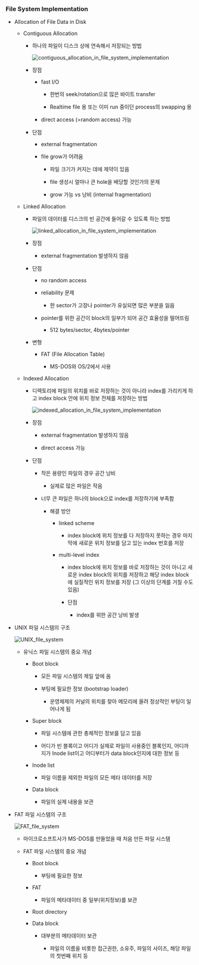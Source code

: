 ### File System Implementation

- Allocation of File Data in Disk
  
  - Contiguous Allocation
    
    - 하나의 파일이 디스크 상에 연속해서 저장되는 방법
      
      ![contiguous_allocation_in_file_system_implementation](./image/contiguous_allocation_in_file_system_implementation.png)
    
    - 장점
      
      - fast I/O
        
        - 한번의 seek/rotation으로 많은 바이트 transfer
        
        - Realtime file 용 또는 이미 run 중이던 process의 swapping 용
      
      - direct access (=random access) 가능
    
    - 단점
      
      - external fragmentation
      
      - file grow가 어려움
        
        - 파일 크기가 커지는 데에 제약이 있음
        
        - file 생성시 얼마나 큰 hole을 배당할 것인가의 문제
        
        - grow 가능 vs 낭비 (internal fragmentation)
  
  - Linked Allocation
    
    - 파일의 데이터를 디스크의 빈 공간에 들어갈 수 있도록 하는 방법
      
      ![linked_allocation_in_file_system_implementation](./image/linked_allocation_in_file_system_implementation.png)
    
    - 장점
      
      - external fragmentation 발생하지 않음
    
    - 단점
      
      - no random access
      
      - reliability 문제
        
        - 한 sector가 고장나 pointer가 유실되면 많은 부분을 잃음
      
      - pointer를 위한 공간이 block의 일부가 되어 공간 효율성을 떨어뜨림
        
        - 512 bytes/sector, 4bytes/pointer
    
    - 변형
      
      - FAT (File Allocation Table)
        
        - MS-DOS와 OS/2에서 사용
  
  - Indexed Allocation
    
    - 디렉토리에 파일의 위치를 바로 저장하는 것이 아니라 index를 가리키게 하고 index block 안에 위치 정보 전체를 저장하는 방법
      
      ![indexed_allocation_in_file_system_implementation](./image/indexed_allocation_in_file_system_implementation.png)
    
    - 장점
      
      - external fragmentation 발생하지 않음
      
      - direct access 가능
    
    - 단점
      
      - 작은 용량인 파일의 경우 공간 낭비
        
        - 실제로 많은 파일은 작음
      
      - 너무 큰 파일은 하나의 block으로 index를 저장하기에 부족함
        
        - 해결 방안
          
          - linked scheme
            
            - index block에 위치 정보를 다 저장하지 못하는 경우 마지막에 새로운 위치 정보를 담고 있는 index 번호를 저장
          
          - multi-level index
            
            - index block에 위치 정보를 바로 저장하는 것이 아니고 새로운 index block의 위치를 저장하고 해당 index block에 실질적인 위치 정보를 저장 (그 이상의 단계를 거칠 수도 있음)
            
            - 단점
              
              - index를 위한 공간 낭비 발생

- UNIX 파일 시스템의 구조
  
  ![UNIX_file_system](./image/UNIX_file_system.png)
  
  - 유닉스 파일 시스템의 중요 개념
    
    - Boot block
      
      - 모든 파일 시스템의 제일 앞에 옴
      
      - 부팅에 필요한 정보 (bootstrap loader)
        
        - 운영체제의 커널의 위치를 찾아 메모리에 올려 정상적인 부팅이 일어나게 됨
    
    - Super block
      
      - 파일 시스템에 관한 총체적인 정보를 담고 있음
      
      - 어디가 빈 블록이고 어디가 실제로 파일이 사용중인 블록인지, 어디까지가 Inode list이고 어디부터가 data block인지에 대한 정보 등
    
    - Inode list
      
      - 파일 이름을 제외한 파일의 모든 메타 데이터를 저장
    
    - Data block
      
      - 파일의 실제 내용을 보관

- FAT 파일 시스템의 구조
  
  ![FAT_file_system](./image/FAT_file_system.png)
  
  - 마이크로소프트사가 MS-DOS를 만들었을 때 처음 만든 파일 시스템
  
  - FAT 파일 시스템의 중요 개념
    
    - Boot block
      
      - 부팅에 필요한 정보
    
    - FAT
      
      - 파일의 메타데이터 중 일부(위치정보)를 보관
    
    - Root directory
    
    - Data block
      
      - 대부분의 메타데이터 보관
        
        - 파일의 이름을 비롯한 접근권한, 소유주, 파일의 사이즈, 해당 파일의 첫번째 위치 등